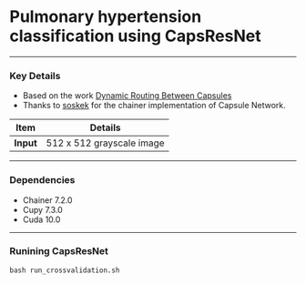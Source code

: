 # Pulmonary hypertension classification using CapsResNet

---
### Key Details
* Based on the work [Dynamic Routing Between Capsules](https://arxiv.org/abs/1710.09829)
* Thanks to [soskek](https://github.com/soskek/dynamic_routing_between_capsules) for the chainer implementation of Capsule Network.



|Item| Details|
|---|---|
|**Input**|512 x 512 grayscale image|



---
### Dependencies
* Chainer 7.2.0
* Cupy 7.3.0
* Cuda 10.0

---
### Runining CapsResNet
```
bash run_crossvalidation.sh
```
